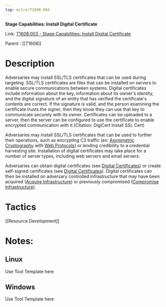 ```yaml
---
tag: mitre/T1608.003
---
```


**Stage Capabilities: Install Digital Certificate**

Link: [T1608.003 - Stage Capabilities: Install Digital Certificate](https://attack.mitre.org/techniques/T1608/003)

Parent : [[T1608]]


# Description

Adversaries may install SSL/TLS certificates that can be used during targeting. SSL/TLS certificates are files that can be installed on servers to enable secure communications between systems. Digital certificates include information about the key, information about its owner's identity, and the digital signature of an entity that has verified the certificate's contents are correct. If the signature is valid, and the person examining the certificate trusts the signer, then they know they can use that key to communicate securely with its owner. Certificates can be uploaded to a server, then the server can be configured to use the certificate to enable encrypted communication with it.(Citation: DigiCert Install SSL Cert)

Adversaries may install SSL/TLS certificates that can be used to further their operations, such as encrypting C2 traffic (ex: [Asymmetric Cryptography](https://attack.mitre.org/techniques/T1573/002) with [Web Protocols](https://attack.mitre.org/techniques/T1071/001)) or lending credibility to a credential harvesting site. Installation of digital certificates may take place for a number of server types, including web servers and email servers. 

Adversaries can obtain digital certificates (see [Digital Certificates](https://attack.mitre.org/techniques/T1588/004)) or create self-signed certificates (see [Digital Certificates](https://attack.mitre.org/techniques/T1587/003)). Digital certificates can then be installed on adversary controlled infrastructure that may have been acquired ([Acquire Infrastructure](https://attack.mitre.org/techniques/T1583)) or previously compromised ([Compromise Infrastructure](https://attack.mitre.org/techniques/T1584)).

# Tactics


[[Resource Development]]


# Notes:

## Linux

Use Tool Template here

## Windows

Use Tool Template here